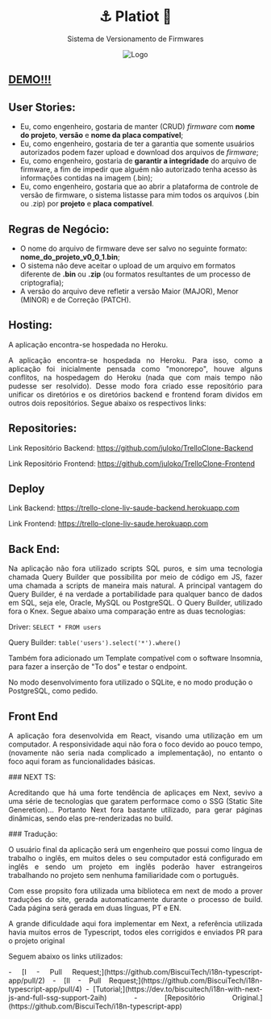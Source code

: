 <p align="center">	
	<h1 align="center">⚓ Platiot 🚀</h1>
  <p align="center">Sistema de Versionamento de Firmwares</p>

</p>
<p align="center">
    <img src="assets/gif/preview.gif" width="fit-content" alt="Logo">
</p>
  

## [DEMO!!!](https://trello-clone-liv-saude.herokuapp.com)

## User Stories:
- Eu, como engenheiro, gostaria de manter (CRUD) *firmware* com **nome do projeto**,
**versão** e **nome da placa compatível**;
- Eu, como engenheiro, gostaria de ter a garantia que somente usuários
autorizados podem fazer upload e download dos arquivos de *firmware*;
- Eu, como engenheiro, gostaria de **garantir a integridade** do arquivo de firmware, a
fim de impedir que alguém não autorizado tenha acesso às informações contidas na
imagem (.bin);
- Eu, como engenheiro, gostaria que ao abrir a plataforma de controle de versão de
firmware, o sistema listasse para mim todos os arquivos (.bin ou .zip) por **projeto** e
**placa compatível**.
## Regras de Negócio:
- O nome do arquivo de firmware deve ser salvo no seguinte formato:
**nome_do_projeto_v0_0_1.bin**;
- O sistema não deve aceitar o upload de um arquivo em formatos diferente de **.bin** ou
**.zip** (ou formatos resultantes de um processo de criptografia);
- A versão do arquivo deve refletir a versão Maior (MAJOR), Menor (MINOR) e de
Correção (PATCH).

## Hosting:
<p align="justify">
  A aplicação encontra-se hospedada no Heroku.
</p>
<p align="justify">
A aplicação encontra-se hospedada no Heroku.
Para isso, como a aplicação foi inicialmente pensada como "monorepo", houve alguns conflitos, na hospedagem do Heroku (nada que com mais tempo não pudesse ser resolvido). Desse modo fora criado esse repositório para unificar os diretórios e os diretórios backend e frontend foram dividos em outros dois repositórios. Segue abaixo os respectivos links:
</p>

## Repositories:

Link Repositório Backend: https://github.com/juloko/TrelloClone-Backend

Link Repositório Frontend: https://github.com/juloko/TrelloClone-Frontend

## Deploy

Link Backend: https://trello-clone-liv-saude-backend.herokuapp.com

Link Frontend: https://trello-clone-liv-saude.herokuapp.com

## Back End:
<p align="justify">
Na aplicação não fora utilizado scripts SQL puros, e sim uma tecnologia chamada Query Builder que possibilita por meio de código em JS, fazer uma chamada a scripts de maneira mais natural. A principal vantagem do Query Builder, é na verdade a portabilidade para qualquer banco de dados em SQL, seja ele, Oracle, MySQL ou PostgreSQL. O Query Builder, utilizado fora o Knex. Segue abaixo uma comparação entre as duas tecnologias:
</p>


Driver: `SELECT * FROM users`

Query Builder: `table('users').select('*').where()`

Também fora adicionado um Template compatível com o software Insomnia, para fazer a inserção de "To dos" e testar o endpoint.

No modo desenvolvimento fora utilizado o SQLite, e no modo produção o PostgreSQL, como pedido.

## Front End
<p align="justify">
A aplicação fora desenvolvida em React, visando uma utilização em um computador. A responsividade aqui não fora o foco devido ao pouco tempo, (novamente não seria nada complicado a implementação), no entanto o foco aqui foram as funcionalidades básicas.
</p>
### NEXT TS:
<p align="justify">
Acreditando que há uma forte tendência de aplicaçes em Next, sevivo a uma série de tecnologias que garatem performace como o SSG (Static Site Generetion)... Portanto Next fora bastante utilizado, para gerar páginas dinâmicas, sendo elas pre-renderizadas no build.
<p align="justify">
### Tradução:
<p align="justify">
O usuário final da aplicação será um engenheiro que possui como língua de trabalho o inglês, em muitos deles o seu computador está configurado em inglês e sendo um projeto em inglês poderão haver estrangeiros trabalhando no projeto sem nenhuma familiaridade com o português.
<p align="justify">
<p align="justify">
Com esse propsito fora utilizada uma biblioteca em next de modo a prover traduções do site, gerada automaticamente durante o processo de build. Cada página será gerada em duas línguas, PT e EN.
<p align="justify">
<p align="justify">
A grande dificuldade aqui fora implementar em Next, a referência utilizada havia muitos erros de Typescript, todos eles corrigidos e enviados PR para o projeto original
<p align="justify">
<p align="justify">
  Seguem abaixo os links utilizados:
<p align="justify">
- [I - Pull Request;](https://github.com/BiscuiTech/i18n-typescript-app/pull/2)
- [II - Pull Request;](https://github.com/BiscuiTech/i18n-typescript-app/pull/4)
- [Tutorial;](https://dev.to/biscuitech/i18n-with-next-js-and-full-ssg-support-2aih)
- [Repositório Original.](https://github.com/BiscuiTech/i18n-typescript-app)
